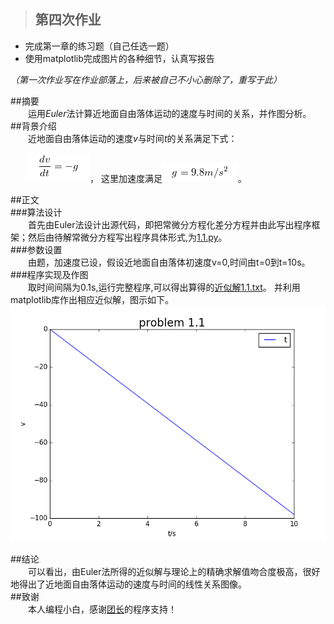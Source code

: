 >## 第四次作业
- 完成第一章的练习题（自己任选一题）
- 使用matplotlib完成图片的各种细节，认真写报告

*（第一次作业写在作业部落上，后来被自己不小心删除了，重写于此）*

##摘要  
　　运用*Euler*法计算近地面自由落体运动的速度与时间的关系，并作图分析。  
##背景介绍  
　　近地面自由落体运动的速度*v*与时间*t*的关系满足下式：  

　　![](https://raw.githubusercontent.com/XiaobudianChen/computationalphysics_N2013301020075/master/chapter1/exercise_4/公式1.png)，
这里加速度满足![](https://raw.githubusercontent.com/XiaobudianChen/computationalphysics_N2013301020075/master/chapter1/exercise_4/公式2.png)。

##正文  
###算法设计  
　　首先由Euler法设计出源代码，即把常微分方程化差分方程并由此写出程序框架；然后由待解常微分方程写出程序具体形式,为[1.1.py](https://raw.githubusercontent.com/XiaobudianChen/computationalphysics_N2013301020075/master/chapter1/exercise_4/1.1.py)。  
###参数设置  
　　由题，加速度已设，假设近地面自由落体初速度v=0,时间由t=0到t=10s。  
###程序实现及作图  
　　取时间间隔为0.1s,运行完整程序,可以得出算得的[近似解1.1.txt](https://raw.githubusercontent.com/XiaobudianChen/computationalphysics_N2013301020075/master/chapter1/exercise_4/1.1.txt)。
并利用matplotlib库作出相应近似解，图示如下。![图1.1.png](https://raw.githubusercontent.com/XiaobudianChen/computationalphysics_N2013301020075/master/chapter1/exercise_4/1.1.png)

##结论  
　　可以看出，由Euler法所得的近似解与理论上的精确求解值吻合度极高，很好地得出了近地面自由落体运动的速度与时间的线性关系图像。  
##致谢  
　　本人编程小白，感谢[团长](https://github.com/Tuanzhang0531)的程序支持！  
